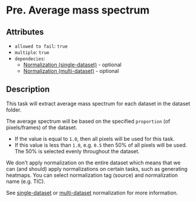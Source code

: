# Pre. Average mass spectrum

## Attributes
* `allowed to fail`: `true`
* `multiple`: `true`
* `dependecies`: 
    - [Normalization (single-dataset)](pre_normalization_single.md) - optional
    - [Normalization (multi-dataset)](pre_normalization_multi.md) - optional

## Description

This task will extract average mass spectrum for each dataset in the dataset folder.

The average spectrum will be based on the specified `proportion` (of pixels/frames) of the dataset. 

* If the value is equal to `1.0`, then all pixels will be used for this task. 
* If this value is less than `1.0`, e.g. `0.5` then 50% of all pixels will be used. The 50% is selected evenly throughout the dataset.

We don't apply normalization on the entire dataset which means that we can (and should) apply normalizations on certain tasks, such as generating heatmaps. You can select normalization tag (source) and normalization name (e.g. TIC).

See [single-dataset](pre_normalization_single.md) or [multi-dataset](pre_normalization_multi.md) normalization for more information.
